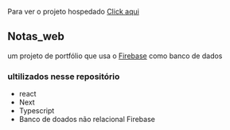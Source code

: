Para ver o projeto hospedado [Click aqui]()

## Notas_web

um projeto de portfólio
que usa o [Firebase](https://firebase.google.com/) como banco de dados

### ultilizados nesse repositório
- react
- Next
- Typescript
- Banco de doados não relacional Firebase
